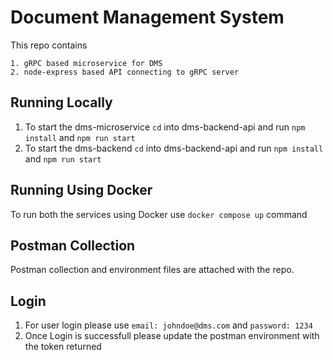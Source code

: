 # Document Management System 
This repo contains 

    1. gRPC based microservice for DMS
    2. node-express based API connecting to gRPC server

## Running Locally 
1. To start the dms-microservice `cd` into dms-backend-api and run `npm install` and `npm run start`
2. To start the dms-backend `cd` into dms-backend-api and run `npm install` and `npm run start`

## Running Using Docker
To run both the services using Docker use `docker compose up` command

## Postman Collection 
Postman collection and environment files are attached with the repo.

## Login
1. For user login please use `email: johndoe@dms.com` and  `password: 1234` 
2. Once Login is successfull please update the postman environment with the token returned

